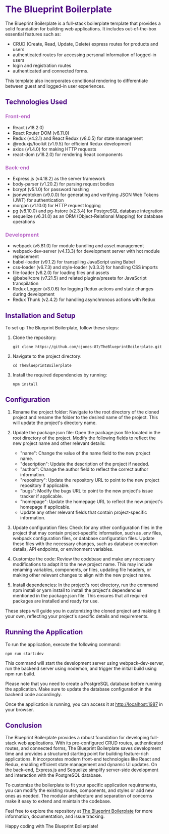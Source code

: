 # <span style="color:indigo;">The Blueprint Boilerplate</span>

The Blueprint Boilerplate is a full-stack boilerplate template that provides a solid foundation for building web applications. It includes out-of-the-box essential features such as:

- CRUD (Create, Read, Update, Delete) express routes for products and users
- authenticated routes for accessing personal information of logged-in users
- login and registration routes
- authenticated and connected forms.

This template also incorporates conditional rendering to differentiate between guest and logged-in user experiences.

## <span style="color:indigo;">Technologies Used</span>

### <span style="color:#ba69c8;">Front-end</span>

- React (v18.2.0)
- React Router DOM (v6.11.0)
- Redux (v4.2.1) and React Redux (v8.0.5) for state management
- @reduxjs/toolkit (v1.9.5) for efficient Redux development
- axios (v1.4.0) for making HTTP requests
- react-dom (v18.2.0) for rendering React components

### <span style="color:#ba69c8;">Back-end</span>

- Express.js (v4.18.2) as the server framework
- body-parser (v1.20.2) for parsing request bodies
- bcrypt (v5.1.0) for password hashing
- jsonwebtoken (v9.0.0) for generating and verifying JSON Web Tokens (JWT) for authentication
- morgan (v1.10.0) for HTTP request logging
- pg (v8.10.0) and pg-hstore (v2.3.4) for PostgreSQL database integration
- sequelize (v6.31.0) as an ORM (Object-Relational Mapping) for database operations

### <span style="color:#ba69c8;">Development</span>

- webpack (v5.81.0) for module bundling and asset management
- webpack-dev-server (v4.13.3) for development server with hot module replacement
- babel-loader (v9.1.2) for transpiling JavaScript using Babel
- css-loader (v6.7.3) and style-loader (v3.3.2) for handling CSS imports
- file-loader (v6.2.0) for loading files and assets
- @babel/core (v7.21.5) and related plugins/presets for JavaScript transpilation
- Redux Logger (v3.0.6) for logging Redux actions and state changes during development
- Redux Thunk (v2.4.2) for handling asynchronous actions with Redux

## <span style="color:indigo;">Installation and Setup</span>

To set up The Blueprint Boilerplate, follow these steps:

1. Clone the repository:

   ```shell
   git clone https://github.com/cjones-87/TheBlueprintBoilerplate.git

   ```

2. Navigate to the project directory:

   ```shell
   cd TheBlueprintBoilerplate

   ```

3. Install the required dependencies by running:

   ```shell
   npm install
   ```

## <span style="color:indigo;">Configuration</span>

1. Rename the project folder: Navigate to the root directory of the cloned project and rename the folder to the desired name of the project. This will update the project's directory name.

2. Update the package.json file: Open the package.json file located in the root directory of the project. Modify the following fields to reflect the new project name and other relevant details:

   - "name": Change the value of the name field to the new project name.
   - "description": Update the description of the project if needed.
   - "author": Change the author field to reflect the correct author information.
   - "repository": Update the repository URL to point to the new project repository if applicable.
   - "bugs": Modify the bugs URL to point to the new project's issue tracker if applicable.
   - "homepage": Update the homepage URL to reflect the new project's homepage if applicable.
   - Update any other relevant fields that contain project-specific information.

3. Update configuration files: Check for any other configuration files in the project that may contain project-specific information, such as .env files, webpack configuration files, or database configuration files. Update these files with the necessary changes, such as database connection details, API endpoints, or environment variables.

4. Customize the code: Review the codebase and make any necessary modifications to adapt it to the new project name. This may include renaming variables, components, or files, updating file headers, or making other relevant changes to align with the new project name.

5. Install dependencies: In the project's root directory, run the command npm install or yarn install to install the project's dependencies mentioned in the package.json file. This ensures that all required packages are installed and ready for use.

These steps will guide you in customizing the cloned project and making it your own, reflecting your project's specific details and requirements.

## <span style="color:indigo;">Running the Application</span>

To run the application, execute the following command:

```shell
npm run start:dev
```

This command will start the development server using webpack-dev-server, run the backend server using nodemon, and trigger the initial build using npm run build.

Please note that you need to create a PostgreSQL database before running the application. Make sure to update the database configuration in the backend code accordingly.

Once the application is running, you can access it at [http://localhost:1987](http://localhost:1987) in your browser.

## <span style="color:indigo;">Conclusion</span>

The Blueprint Boilerplate provides a robust foundation for developing full-stack web applications. With its pre-configured CRUD routes, authenticated routes, and connected forms, The Blueprint Boilerplate saves development time and provides a structured starting point for building feature-rich applications. It incorporates modern front-end technologies like React and Redux, enabling efficient state management and dynamic UI updates. On the back-end, Express.js and Sequelize simplify server-side development and interaction with the PostgreSQL database.

To customize the boilerplate to fit your specific application requirements, you can modify the existing routes, components, and styles or add new ones as needed. The modular architecture and separation of concerns make it easy to extend and maintain the codebase.

Feel free to explore the repository at [The Blueprint Boilerplate](https://github.com/cjones-87/TheBlueprintBoilerplate) for more information, documentation, and issue tracking.

Happy coding with The Blueprint Boilerplate!

